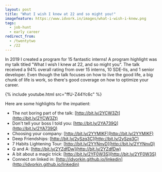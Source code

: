 ```yaml
---
layout: post
title: "What I wish I knew at 22 and so might you!"
imagefeature: https://www.idvork.in/images/what-i-wish-i-knew.png
tags:
  - job-hunt
  - early career
redirect_from:
  - /twentytwo
  - /22
---
```


In 2019 I created a program for 15 fantastic interns! A program highlight was my talk titled "What I wish I knew at 22, and so might you". The talk received a 94% overall rating from over 15 interns, 10 SDE-IIs, and 1 senior developer. Even though the talk focuses on how to live the good life, a big chunk of life is work, so there's good coverage on how to optimize your career.

{% include youtube.html src="ffU-Z44Yc6c" %}

Here are some highlights for the impatient:

- The not boring part of the talk: [http://bit.ly/2YCW3Zt](http://bit.ly/2YCW3Zt)
- Don't tell your boss I told you: [http://bit.ly/2YA739Q](http://bit.ly/2YA739Q)
- Choosing your company: [http://bit.ly/2YYMIKF](http://bit.ly/2YYMIKF)
- Deep Friendships: [http://bit.ly/2ySzq3C](http://bit.ly/2ySzq3C)
- 7 Habits Lightening Tour: [http://bit.ly/2YYNnvD](http://bit.ly/2YYNnvD)
- Q and A: [http://bit.ly/2YZdfDw](http://bit.ly/2YZdfDw)
- A bit about a magic trick: [http://bit.ly/2YF0W3S](http://bit.ly/2YF0W3S)
- Connect on linked in: [http://idvorkin.github.io/linkedin](http://idvorkin.github.io/linkedin)
